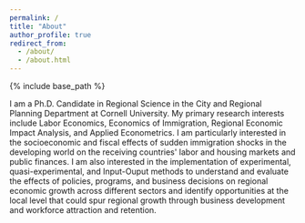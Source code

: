 ```yaml
---
permalink: /
title: "About"
author_profile: true
redirect_from: 
  - /about/
  - /about.html
---
```


{% include base_path %}

I am a Ph.D. Candidate in Regional Science in the City and Regional Planning Department at Cornell University. My primary research interests include Labor Economics, Economics of Immigration, Regional Economic Impact Analysis, and Applied Econometrics. I am particularly interested in the socioeconomic and fiscal effects of sudden immigration shocks in the developing world on the receiving countries' labor and housing markets and public finances. I am also interested in the implementation of experimental, quasi-experimental, and Input-Ouput methods to understand and evaluate the effects of policies, programs, and business decisions on regional economic growth across different sectors and identify opportunities at the local level that could spur regional growth through business development and workforce attraction and retention.  

<!-- My website is located at <https://AndresCastanoZuluaga.github.io>, which contains my CV and research materials. -->
